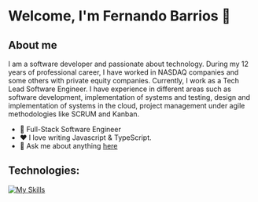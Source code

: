 # Welcome, I'm Fernando Barrios 👋

## About me
I am a software developer and passionate about technology. During my 12 years of professional career, I have worked in NASDAQ companies and some others with private equity companies. Currently, I work as a Tech Lead Software Engineer. I have experience in different areas such as software development, implementation of systems and testing, design and implementation of systems in the cloud, project management under agile methodologies like SCRUM and Kanban.

- 💼 Full-Stack Software Engineer
- ❤️ I love writing Javascript & TypeScript.
- 💬 Ask me about anything [here](https://jfbarrios.hashnode.dev/contacto)

## Technologies:
[![My Skills](https://skillicons.dev/icons?i=ts,js,react,nodejs,nextjs,nestjs,express,firebase,docker,vercel,tailwind,html,css,bash,figma)](https://jfbarrios.com/contacto)
